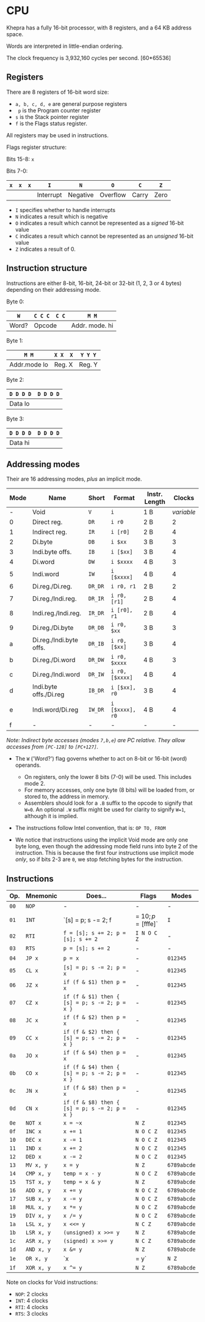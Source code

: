 CPU
===

Khepra has a fully 16-bit processor, with 8 registers, and a 64 KB address space.

Words are interpreted in little-endian ordering.

The clock frequency is 3,932,160 cycles per second. [60*65536]

Registers
---
There are 8 registers of 16-bit word size:

- `a, b, c, d, e` are general purpose registers
- ` p` is the Program counter register
- `s` is the Stack pointer register
- `f` is the Flags status register.

All registers may be used in instructions.

Flags register structure:

Bits 15-8: `x`

Bits 7-0:

| `x` | `x` | `x` | `I` | `N` | `O` | `C` | `Z` |
|-----|-----|-----|-----|-----|-----|-----|-----|
||||Interrupt|Negative|Overflow|Carry|Zero|

- `I` specifies whether to handle interrupts
- `N` indicates a result which is negative
- `O` indicates a result which cannot be represented as a *signed* 16-bit value 
- `C` indicates a result which cannot be represented as an *unsigned* 16-bit value
- `Z` indicates a result of 0.

Instruction structure
---
Instructions are either 8-bit, 16-bit, 24-bit or 32-bit (1, 2, 3 or 4 bytes) depending on their addressing mode.

Byte 0:

| `W` | `C C C  C C` | `M M` |
|---|---|---|
| Word? | Opcode | Addr. mode. hi |

Byte 1:

| `M M` | `X X  X` | `Y Y Y` |
|---|---|---|
| Addr.mode lo | Reg. X | Reg. Y |

Byte 2:

| `D D D D  D D D D` |
|---|
| Data lo |

Byte 3:

| `D D D D  D D D D` |
|---|
| Data hi |

Addressing modes
---

Their are 16 addressing modes, *plus* an implicit mode.

| Mode | Name | Short | Format | Instr. Length | Clocks |
|------|------|-------|--------|---------------|--------|
| - | Void | `V` | `i` | 1 B | *variable* |
| 0 | Direct reg. | `DR` | `i r0` | 2 B | 2 |
| 1 | Indirect reg. | `IR` | `i [r0]` | 2 B | 4 |
| 2 | Di.byte | `DB` | `i $xx` | 3 B | 3 |
| 3 | Indi.byte offs. | `IB` | `i [$xx]` | 3 B | 4 |
| 4 | Di.word | `DW` | `i $xxxx` | 4 B | 3 |
| 5 | Indi.word | `IW` | `i [$xxxx]` | 4 B | 4 |
| 6 | Di.reg./Di.reg. | `DR_DR` | `i r0, r1` | 2 B | 2 |
| 7 | Di.reg./Indi.reg. | `DR_IR` | `i r0, [r1]` | 2 B | 4 |
| 8 | Indi.reg./Indi.reg. | `IR_DR` | `i [r0], r1` | 2 B | 4 |
| 9 | Di.reg./Di.byte | `DR_DB` | `i r0, $xx` | 3 B | 3 |
| a | Di.reg./Indi.byte offs. | `DR_IB` | `i r0, [$xx]` | 3 B | 4 |
| b | Di.reg./Di.word | `DR_DW` | `i r0, $xxxx` | 4 B | 3 |
| c | Di.reg./Indi.word | `DR_IW` | `i r0, [$xxxx]` | 4 B | 4 |
| d | Indi.byte offs./Di.reg | `IB_DR` | `i [$xx], r0` | 3 B | 4 |
| e | Indi.word/Di.reg | `IW_DR` | `i [$xxxx], r0` | 4 B | 4 |
| f | - | - | - | - | - |

*Note: Indirect byte accesses (modes `7,b,e`) are PC relative. They allow accesses from `[PC-128]` to `[PC+127]`.*

- The `W` ('Word?') flag governs whether to act on 8-bit or 16-bit (word) operands.
  - On registers, only the lower 8 bits (7-0) will be used. This includes mode 2.
  - For memory accesses, only one byte (8 bits) will be loaded from, or stored to, the address in memory.
  - Assemblers should look for a `.B` suffix to the opcode to signify that `W=0`. An optional `.W` suffix might be used for clarity to signify `W=1`, although it is implied.

- The instructions follow Intel convention, that is: `OP TO, FROM`

- We notice that instructions using the implicit Void mode are only one byte long, even though the addressing mode field runs into byte 2 of the instruction. This is because the first four instructions use implicit mode *only*, so if bits 2-3 are `0`, we stop fetching bytes for the instruction.

Instructions
------------

| Op. | Mnemonic | Does... | Flags | Modes |
|-----|----------|-------- |-------|-------|
| `00`| `NOP` | - | - | - |
| `01`| `INT` | `[s] = p; s -= 2; f |= $10; p = [$fffe]`| `I` | - |
| `02`| `RTI` | `f = [s]; s += 2; p = [s]; s += 2` | `I N O C Z` | - |
| `03`| `RTS` | `p = [s]; s += 2` | - | - |
| `04`| `JP x` | `p = x` | -  | `012345` |
| `05`| `CL x` | `[s] = p; s -= 2; p = x` | - | `012345` |
| `06`| `JZ x` | `if (f & $1) then p = x` | - | `012345` |
| `07`| `CZ x` | `if (f & $1) then { [s] = p; s -= 2; p = x }` | - | `012345` |
| `08`| `JC x` | `if (f & $2) then p = x` | - | `012345` |
| `09`| `CC x` | `if (f & $2) then { [s] = p; s -= 2; p = x }` | - | `012345` |
| `0a`| `JO x` | `if (f & $4) then p = x` | - | `012345` |
| `0b`| `CO x` | `if (f & $4) then { [s] = p; s -= 2; p = x }` | - | `012345` |
| `0c`| `JN x` | `if (f & $8) then p = x` | - | `012345` |
| `0d`| `CN x` | `if (f & $8) then { [s] = p; s -= 2; p = x }` | - | `012345` |
| `0e`| `NOT x` | `x = ~x` | `N Z` | `012345` |
| `0f`| `INC x` | `x += 1` | `N O C Z` | `012345` |
| `10`| `DEC x` | `x -= 1` | `N O C Z` | `012345` |
| `11`| `IND x` | `x += 2` | `N O C Z` | `012345` |
| `12`| `DED x` | `x -= 2` | `N O C Z` | `012345` |
| `13`| `MV x, y` | `x = y` | `N Z` | `6789abcde` |
| `14`| `CMP x, y` | `temp = x - y` | `N O C Z` | `6789abcde` |
| `15`| `TST x, y` | `temp = x & y` | `N Z` | `6789abcde` |
| `16`| `ADD x, y` | `x += y` | `N O C Z` | `6789abcde` |
| `17`| `SUB x, y` | `x -= y` | `N O C Z` | `6789abcde` |
| `18`| `MUL x, y` | `x *= y` | `N O C Z` | `6789abcde` |
| `19`| `DIV x, y` | `x /= y` | `N O C Z` | `6789abcde` |
| `1a`| `LSL x, y` | `x <<= y` | `N C Z` | `6789abcde` |
| `1b`| `LSR x, y` | `(unsigned) x >>= y` | `N Z` | `6789abcde` |
| `1c`| `ASR x, y` | `(signed) x >>= y` | `N C Z` | `6789abcde` |
| `1d`| `AND x, y` | `x &= y` | `N Z` | `6789abcde` |
| `1e`| `OR x, y` | `x |= y` | `N Z` | `6789abcde` |
| `1f`| `XOR x, y` | `x ^= y` | `N Z` | `6789abcde` |

Note on clocks for Void instructions:
- `NOP`: 2 clocks
- `INT`: 4 clocks
- `RTI`: 4 clocks
- `RTS`: 3 clocks
